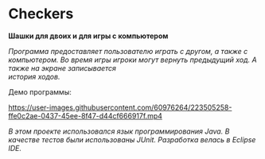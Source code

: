 # Checkers

**Шашки для двоих и для игры с компьютером**

  *Программа предоставляет пользователю играть с другом, а также с компьютером. 
Во время игры игроки могут вернуть предыдущий ход. А также на экране записывается  
история ходов.* 

  Демо программы:

https://user-images.githubusercontent.com/60976264/223505258-ffe0c2ae-0437-45ee-8f47-d44cf666917f.mp4

  
  
  
  *В этом проекте использовался язык программирования Java. В качестве тестов были использованы JUnit. 
Разработка велась в Eclipse IDE.*
